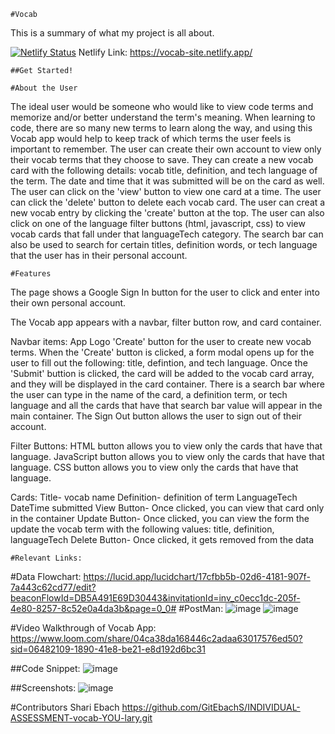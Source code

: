     #Vocab

This is a summary of what my project is all about.


[![Netlify Status](https://api.netlify.com/api/v1/badges/82ae5ff2-2cbc-4dd7-999a-798d472ce490/deploy-status)](https://app.netlify.com/sites/vocab-site/deploys) 
Netlify Link: https://vocab-site.netlify.app/

    ##Get Started!

    #About the User
The ideal user would be someone who would like to view code terms and memorize and/or better understand the term's meaning. When learning to code, there are so many new terms to learn along the way, and using this Vocab app would help to keep track of which terms the user feels is important to remember. 
The user can create their own account to view only their vocab terms that they choose to save. They can create a new vocab card with the following details: vocab title, definition, and tech language of the term. The date and time that it was submitted will be on the card as well.
The user can click on the 'view' button to view one card at a time. The user can click the 'delete' button to delete each vocab card. The user can creat a new vocab entry by clicking the 'create' button at the top. The user can also click on one of the language filter buttons (html, javascript, css) to view vocab cards that fall under that languageTech category. 
The search bar can also be used to search for certain titles, definition words, or tech language that the user has in their personal account.

    #Features
The page shows a Google Sign In button for the user to click and enter into their own personal account. 

The Vocab app appears with a navbar, filter button row, and card container. 

Navbar items:
App Logo
'Create' button for the user to create new vocab terms. When the 'Create' button is clicked, a form modal opens up for the user to fill out the following: title, defintion, and tech language. Once the 'Submit' buttion is clicked, the card will be added to the vocab card array, and they will be displayed in the card container. 
There is a search bar where the user can type in the name of the card, a definition term, or tech language and all the cards that have that search bar value will appear in the main container.
The Sign Out button allows the user to sign out of their account.

Filter Buttons:
HTML button allows you to view only the cards that have that language.
JavaScript button allows you to view only the cards that have that language.
CSS button allows you to view only the cards that have that language.

Cards: 
Title- vocab name
Definition- definition of term 
LanguageTech
DateTime submitted
View Button- Once clicked, you can view that card only in the container
Update Button- Once clicked, you can view the form the update the vocab term with the following values: title, definition, languageTech
Delete Button- Once clicked, it gets removed from the data



    #Relevant Links:
#Data Flowchart: https://lucid.app/lucidchart/17cfbb5b-02d6-4181-907f-7a443c62cd77/edit?beaconFlowId=DB5A491E69D30443&invitationId=inv_c0ecc1dc-205f-4e80-8257-8c52e0a4da3b&page=0_0#
#PostMan: ![image](https://github.com/GitEbachS/INDIVIDUAL-ASSESSMENT-vocab-YOU-lary/assets/119310701/7301a7fc-1f19-437d-9b7b-f033e2175f89)
![image](https://github.com/GitEbachS/INDIVIDUAL-ASSESSMENT-vocab-YOU-lary/assets/119310701/7087df6a-f270-4739-a27c-539501c83acc)



#Video Walkthrough of Vocab App:
https://www.loom.com/share/04ca38da168446c2adaa63017576ed50?sid=06482109-1890-41e8-be21-e8d192d6bc31

##Code Snippet:
![image](https://github.com/GitEbachS/INDIVIDUAL-ASSESSMENT-vocab-YOU-lary/assets/119310701/14938e31-30be-4662-b941-b44c84458459)

##Screenshots: 
![image](https://github.com/GitEbachS/INDIVIDUAL-ASSESSMENT-vocab-YOU-lary/assets/119310701/c681f7ed-8fc0-428f-8516-33baa6d25473)

#Contributors
Shari Ebach
https://github.com/GitEbachS/INDIVIDUAL-ASSESSMENT-vocab-YOU-lary.git
